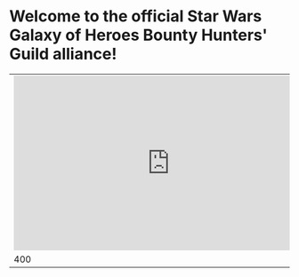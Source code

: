 # Welcome to the official Star Wars Galaxy of Heroes Bounty Hunters' Guild alliance!


<table>
  <tr>
    <td><iframe width="560" height="315" src="https://www.youtube.com/embed/L3UCFjYBYzQ" frameborder="0" allowfullscreen></iframe></td>
  </tr>
  <tr>
    <td>400</td>
  </tr>
</table>
